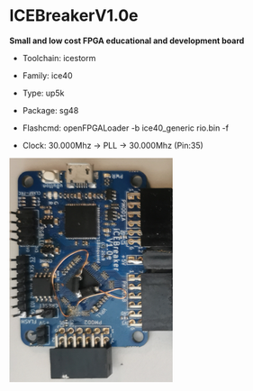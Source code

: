 # ICEBreakerV1.0e
**Small and low cost FPGA educational and development board**

* Toolchain: icestorm

* Family: ice40

* Type: up5k

* Package: sg48

* Flashcmd: openFPGALoader -b ice40_generic rio.bin -f

* Clock: 30.000Mhz -> PLL -> 30.000Mhz (Pin:35)

![board.png](board.png)

